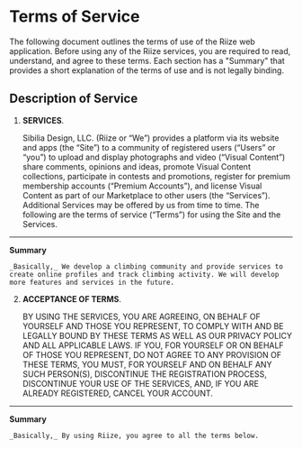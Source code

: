 # Terms of Service

The following document outlines the terms of use of the Riize web application. Before using any of the Riize services, you are required to read, understand, and agree to these terms. Each section has a "Summary" that provides a short explanation of the terms of use and is not legally binding.

## Description of Service

1. **SERVICES**.

	Sibilia Design, LLC. (Riize or “We”) provides a platform via its website and apps (the “Site”) to a community of registered users (“Users” or “you”) to upload and display photographs and video (“Visual Content”) share comments, opinions and ideas, promote Visual Content collections, participate in contests and promotions, register for premium membership accounts (“Premium Accounts”), and license Visual Content as part of our Marketplace to other users (the “Services”). Additional Services may be offered by us from time to time. The following are the terms of service (“Terms”) for using the Site and the Services.

---

**Summary**

	_Basically,_ We develop a climbing community and provide services to create online profiles and track climbing activity. We will develop more features and services in the future.

2. **ACCEPTANCE OF TERMS**.

	BY USING THE SERVICES, YOU ARE AGREEING, ON BEHALF OF YOURSELF AND THOSE YOU REPRESENT, TO COMPLY WITH AND BE LEGALLY BOUND BY THESE TERMS AS WELL AS OUR PRIVACY POLICY AND ALL APPLICABLE LAWS. IF YOU, FOR YOURSELF OR ON BEHALF OF THOSE YOU REPRESENT, DO NOT AGREE TO ANY PROVISION OF THESE TERMS, YOU MUST, FOR YOURSELF AND ON BEHALF ANY SUCH PERSON(S), DISCONTINUE THE REGISTRATION PROCESS, DISCONTINUE YOUR USE OF THE SERVICES, AND, IF YOU ARE ALREADY REGISTERED, CANCEL YOUR ACCOUNT.

---

**Summary**

	_Basically,_ By using Riize, you agree to all the terms below.
